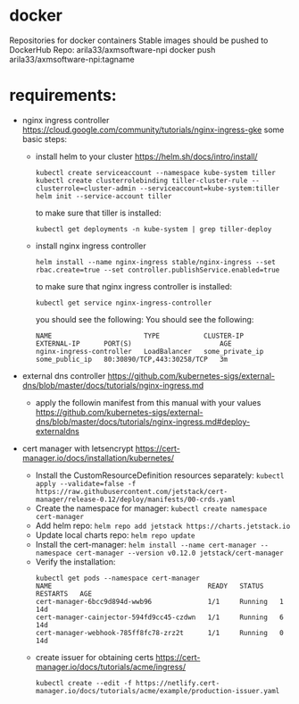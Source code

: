 # docker
Repositories for docker containers
Stable images should be pushed to DockerHub Repo: arila33/axmsoftware-npi
docker push arila33/axmsoftware-npi:tagname


# requirements:
 - nginx ingress controller https://cloud.google.com/community/tutorials/nginx-ingress-gke
   some basic steps:
    * install helm to your cluster https://helm.sh/docs/intro/install/
       ```
       kubectl create serviceaccount --namespace kube-system tiller
       kubectl create clusterrolebinding tiller-cluster-rule --clusterrole=cluster-admin --serviceaccount=kube-system:tiller
       helm init --service-account tiller
       ```
       to make sure that tiller is installed:
       	```
       	kubectl get deployments -n kube-system | grep tiller-deploy
       	```
    * install nginx ingress controller
      	```
      	helm install --name nginx-ingress stable/nginx-ingress --set rbac.create=true --set controller.publishService.enabled=true
      	```
      to make sure that nginx ingress controller is installed:
      	```
      	kubectl get service nginx-ingress-controller
      	```
      you should see the following:
      	You should see the following:
		```
		NAME                       TYPE           CLUSTER-IP     EXTERNAL-IP      PORT(S)                      AGE
		nginx-ingress-controller   LoadBalancer   some_private_ip some_public_ip   80:30890/TCP,443:30258/TCP   3m
		```
 - external dns controller https://github.com/kubernetes-sigs/external-dns/blob/master/docs/tutorials/nginx-ingress.md
 	* apply the followin manifest from this manual with your values
 	  https://github.com/kubernetes-sigs/external-dns/blob/master/docs/tutorials/nginx-ingress.md#deploy-externaldns

- cert manager with letsencrypt https://cert-manager.io/docs/installation/kubernetes/

	*    Install the CustomResourceDefinition resources separately:
	    ```
	    kubectl apply --validate=false -f https://raw.githubusercontent.com/jetstack/cert-manager/release-0.12/deploy/manifests/00-crds.yaml
	    ```
	*    Create the namespace for manager:
	    ```
	    kubectl create namespace cert-manager
	    ```
	*    Add helm repo:
	    ```
	    helm repo add jetstack https://charts.jetstack.io
	    ```
	*    Update local charts repo:
	    ```
	    helm repo update
	    ```
	*    Install the cert-manager:
	    ```
	    helm install --name cert-manager --namespace cert-manager --version v0.12.0 jetstack/cert-manager
	    ```
	*   Verify the installation:
	    ```
	    kubectl get pods --namespace cert-manager
		NAME                                       READY   STATUS    RESTARTS   AGE
		cert-manager-6bcc9d894d-wwb96              1/1     Running   1          14d
		cert-manager-cainjector-594fd9cc45-czdwn   1/1     Running   6          14d
		cert-manager-webhook-785ff8fc78-zrz2t      1/1     Running   0          14d
		```
 	* create issuer for obtaining certs https://cert-manager.io/docs/tutorials/acme/ingress/
 		```
 		kubectl create --edit -f https://netlify.cert-manager.io/docs/tutorials/acme/example/production-issuer.yaml
 		```











